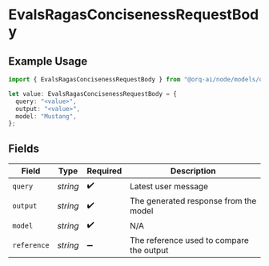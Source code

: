 # EvalsRagasConcisenessRequestBody

## Example Usage

```typescript
import { EvalsRagasConcisenessRequestBody } from "@orq-ai/node/models/operations";

let value: EvalsRagasConcisenessRequestBody = {
  query: "<value>",
  output: "<value>",
  model: "Mustang",
};
```

## Fields

| Field                                    | Type                                     | Required                                 | Description                              |
| ---------------------------------------- | ---------------------------------------- | ---------------------------------------- | ---------------------------------------- |
| `query`                                  | *string*                                 | :heavy_check_mark:                       | Latest user message                      |
| `output`                                 | *string*                                 | :heavy_check_mark:                       | The generated response from the model    |
| `model`                                  | *string*                                 | :heavy_check_mark:                       | N/A                                      |
| `reference`                              | *string*                                 | :heavy_minus_sign:                       | The reference used to compare the output |